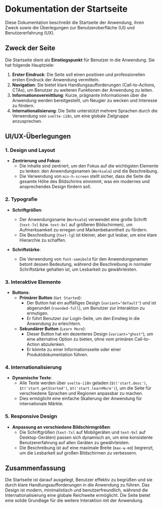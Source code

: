 # Dokumentation der Startseite

Diese Dokumentation beschreibt die Startseite der Anwendung, ihren Zweck sowie die Überlegungen zur Benutzeroberfläche (UI) und Benutzererfahrung (UX).

## Zweck der Seite

Die Startseite dient als **Einstiegspunkt** für Benutzer in die Anwendung. Sie hat folgende Hauptziele:

1. **Erster Eindruck**: Die Seite soll einen positiven und professionellen ersten Eindruck der Anwendung vermitteln.
2. **Navigation**: Sie bietet klare Handlungsaufforderungen (Call-to-Actions, CTAs), um Benutzer zu weiteren Funktionen der Anwendung zu leiten.
3. **Informationsvermittlung**: Kurze, prägnante Informationen über die Anwendung werden bereitgestellt, um Neugier zu wecken und Interesse zu fördern.
4. **Internationalisierung**: Die Seite unterstützt mehrere Sprachen durch die Verwendung von `svelte-i18n`, um eine globale Zielgruppe anzusprechen.

## UI/UX-Überlegungen

### 1. **Design und Layout**
- **Zentrierung und Fokus**: 
  - Die Inhalte sind zentriert, um den Fokus auf die wichtigsten Elemente zu lenken: den Anwendungsnamen (`Worksale`) und die Beschreibung.
  - Die Verwendung von `min-h-screen` stellt sicher, dass die Seite die gesamte Höhe des Bildschirms einnimmt, was ein modernes und ansprechendes Design fördern soll.

### 2. **Typografie**
- **Schriftgrößen**:
  - Der Anwendungsname (`Worksale`) verwendet eine große Schrift (`text-7xl` bzw. `text-9xl` auf größeren Bildschirmen), um Aufmerksamkeit zu erregen und Markenbekanntheit zu fördern.
  - Die Beschreibung (`text-lg`) ist kleiner, aber gut lesbar, um eine klare Hierarchie zu schaffen.

- **Schriftstärke**:
  - Die Verwendung von `font-semibold` für den Anwendungsnamen betont dessen Bedeutung, während die Beschreibung in normaler Schriftstärke gehalten ist, um Lesbarkeit zu gewährleisten.

### 3. **Interaktive Elemente**
- **Buttons**:
  - **Primärer Button** (`Get Started`):
    - Der Button hat ein auffälliges Design (`variant="default"`) und ist abgerundet (`rounded-full`), um Benutzer zur Interaktion zu ermutigen.
    - Er führt Benutzer zur Login-Seite, um den Einstieg in die Anwendung zu erleichtern.
  - **Sekundärer Button** (`Learn More`):
    - Dieser Button hat ein dezenteres Design (`variant="ghost"`), um eine alternative Option zu bieten, ohne vom primären Call-to-Action abzulenken.
    - Er könnte zu einer Informationsseite oder einer Produktdokumentation führen.

### 4. **Internationalisierung**
- **Dynamische Texte**:
  - Alle Texte werden über `svelte-i18n` geladen (`$t('start.desc')`, `$t('start.getStarted')`, `$t('start.learnMore')`), um die Seite für verschiedene Sprachen und Regionen anpassbar zu machen.
  - Dies ermöglicht eine einfache Skalierung der Anwendung für internationale Märkte.

### 5. **Responsive Design**
- **Anpassung an verschiedene Bildschirmgrößen**:
  - Die Schriftgrößen (`text-7xl` auf Mobilgeräten und `text-9xl` auf Desktop-Geräten) passen sich dynamisch an, um eine konsistente Benutzererfahrung auf allen Geräten zu gewährleisten.
  - Die Beschreibung ist auf eine maximale Breite (`max-w-md`) begrenzt, um die Lesbarkeit auf großen Bildschirmen zu verbessern.

## Zusammenfassung

Die Startseite ist darauf ausgelegt, Benutzer effektiv zu begrüßen und sie durch klare Handlungsaufforderungen in die Anwendung zu führen. Das Design ist modern, minimalistisch und benutzerfreundlich, während die Internationalisierung eine globale Reichweite ermöglicht. Die Seite bietet eine solide Grundlage für die weitere Interaktion mit der Anwendung.